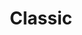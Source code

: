---
title: Classic
description: The range of classic Arduino boards and shields we all love
businessUnit: maker
anchor: classic
---